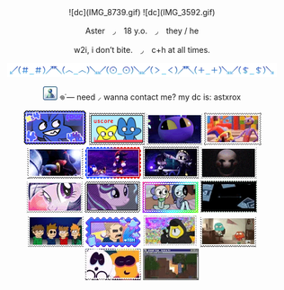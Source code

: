 <div align="center">
  ![dc](IMG_8739.gif) ![dc](IMG_3592.gif)
  


<p align="center"> 
  Aster　◞　18 y.o.　◞　they / he </h1>

<p align="center">
  w2i, i don’t bite.　◞　c+h at all times. </p>

<div align="center">
  <img src="IMG_8580.gif">
    </div>

![dc](IMG_8530.gif) 𖦹˙— need ⸝ wanna contact me? my dc is: astxrox 

<div align="center">
  
![four](IMG_8608.png) ![fourx](IMG_8601.png) ![jax](IMG_3806.gif) ![fnyb](IMG_8652.gif) ![shad](IMG_8630.gif) ![sndw](IMG_8633.gif) ![nuzi2](IMG_8690.gif) ![pupt](IMG_3801.gif) ![mlp2](IMG_8540.gif) ![strlglmr](IMG_8696.gif) ![dw](IMG_8694.png) ![dib](IMG_8704.gif) ![ew](IMG_8588.gif) ![tom](IMG_8672.gif) ![gf](IMG_8729.gif) ![tawog](IMG_8683.gif) ![sm](IMG_8679.gif) ![mc](IMG_8731.gif)

